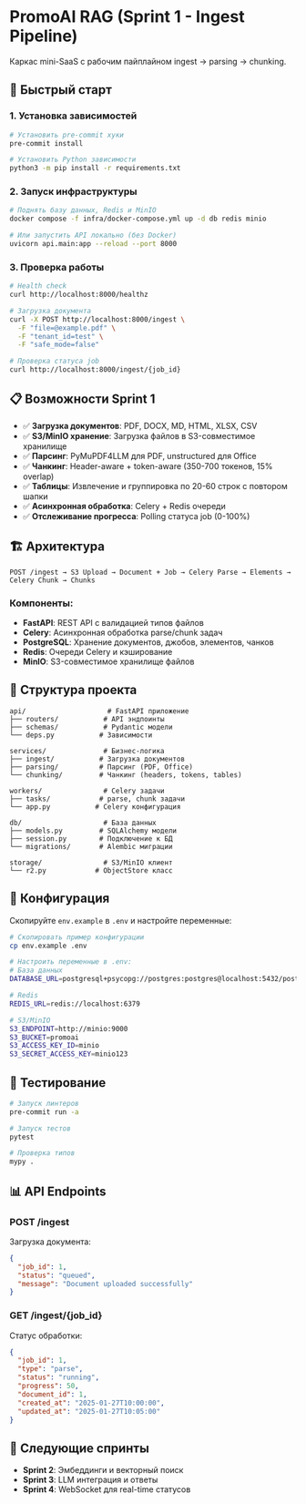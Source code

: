 # PromoAI RAG (Sprint 1 - Ingest Pipeline)

Каркас mini-SaaS с рабочим пайплайном ingest → parsing → chunking.

## 🚀 Быстрый старт

### 1. Установка зависимостей
```bash
# Установить pre-commit хуки
pre-commit install

# Установить Python зависимости
python3 -m pip install -r requirements.txt
```

### 2. Запуск инфраструктуры
```bash
# Поднять базу данных, Redis и MinIO
docker compose -f infra/docker-compose.yml up -d db redis minio

# Или запустить API локально (без Docker)
uvicorn api.main:app --reload --port 8000
```

### 3. Проверка работы
```bash
# Health check
curl http://localhost:8000/healthz

# Загрузка документа
curl -X POST http://localhost:8000/ingest \
  -F "file=@example.pdf" \
  -F "tenant_id=test" \
  -F "safe_mode=false"

# Проверка статуса job
curl http://localhost:8000/ingest/{job_id}
```

## 📋 Возможности Sprint 1

- ✅ **Загрузка документов**: PDF, DOCX, MD, HTML, XLSX, CSV
- ✅ **S3/MinIO хранение**: Загрузка файлов в S3-совместимое хранилище
- ✅ **Парсинг**: PyMuPDF4LLM для PDF, unstructured для Office
- ✅ **Чанкинг**: Header-aware + token-aware (350-700 токенов, 15% overlap)
- ✅ **Таблицы**: Извлечение и группировка по 20-60 строк с повтором шапки
- ✅ **Асинхронная обработка**: Celery + Redis очереди
- ✅ **Отслеживание прогресса**: Polling статуса job (0-100%)

## 🏗️ Архитектура

```
POST /ingest → S3 Upload → Document + Job → Celery Parse → Elements → Celery Chunk → Chunks
```

### Компоненты:
- **FastAPI**: REST API с валидацией типов файлов
- **Celery**: Асинхронная обработка parse/chunk задач
- **PostgreSQL**: Хранение документов, джобов, элементов, чанков
- **Redis**: Очереди Celery и кэширование
- **MinIO**: S3-совместимое хранилище файлов

## 📁 Структура проекта

```
api/                    # FastAPI приложение
├── routers/           # API эндпоинты
├── schemas/           # Pydantic модели
└── deps.py           # Зависимости

services/              # Бизнес-логика
├── ingest/           # Загрузка документов
├── parsing/          # Парсинг (PDF, Office)
└── chunking/         # Чанкинг (headers, tokens, tables)

workers/               # Celery задачи
├── tasks/            # parse, chunk задачи
└── app.py           # Celery конфигурация

db/                    # База данных
├── models.py         # SQLAlchemy модели
├── session.py        # Подключение к БД
└── migrations/       # Alembic миграции

storage/               # S3/MinIO клиент
└── r2.py            # ObjectStore класс
```

## 🔧 Конфигурация

Скопируйте `env.example` в `.env` и настройте переменные:

```bash
# Скопировать пример конфигурации
cp env.example .env

# Настроить переменные в .env:
# База данных
DATABASE_URL=postgresql+psycopg://postgres:postgres@localhost:5432/postgres

# Redis
REDIS_URL=redis://localhost:6379

# S3/MinIO
S3_ENDPOINT=http://minio:9000
S3_BUCKET=promoai
S3_ACCESS_KEY_ID=minio
S3_SECRET_ACCESS_KEY=minio123
```

## 🧪 Тестирование

```bash
# Запуск линтеров
pre-commit run -a

# Запуск тестов
pytest

# Проверка типов
mypy .
```

## 📊 API Endpoints

### POST /ingest
Загрузка документа:
```json
{
  "job_id": 1,
  "status": "queued",
  "message": "Document uploaded successfully"
}
```

### GET /ingest/{job_id}
Статус обработки:
```json
{
  "job_id": 1,
  "type": "parse",
  "status": "running",
  "progress": 50,
  "document_id": 1,
  "created_at": "2025-01-27T10:00:00",
  "updated_at": "2025-01-27T10:05:00"
}
```

## 🚧 Следующие спринты

- **Sprint 2**: Эмбеддинги и векторный поиск
- **Sprint 3**: LLM интеграция и ответы
- **Sprint 4**: WebSocket для real-time статусов
